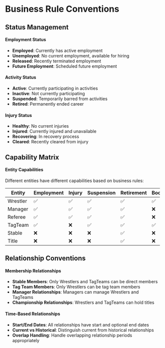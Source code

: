 # Business Rule Conventions

## Status Management

#### Employment Status
- **Employed**: Currently has active employment
- **Unemployed**: No current employment, available for hiring
- **Released**: Recently terminated employment
- **Future Employment**: Scheduled future employment

#### Activity Status
- **Active**: Currently participating in activities
- **Inactive**: Not currently participating
- **Suspended**: Temporarily barred from activities
- **Retired**: Permanently ended career

#### Injury Status
- **Healthy**: No current injuries
- **Injured**: Currently injured and unavailable
- **Recovering**: In recovery process
- **Cleared**: Recently cleared from injury

## Capability Matrix

#### Entity Capabilities
Different entities have different capabilities based on business rules:

| Entity | Employment | Injury | Suspension | Retirement | Booking | Debut |
|--------|------------|--------|------------|------------|---------|-------|
| Wrestler | ✅ | ✅ | ✅ | ✅ | ✅ | ❌ |
| Manager | ✅ | ✅ | ✅ | ✅ | ❌ | ❌ |
| Referee | ✅ | ✅ | ✅ | ✅ | ❌ | ❌ |
| TagTeam | ✅ | ❌ | ✅ | ✅ | ✅ | ❌ |
| Stable | ❌ | ❌ | ❌ | ✅ | ❌ | ❌ |
| Title | ❌ | ❌ | ❌ | ✅ | ❌ | ✅ |

## Relationship Conventions

#### Membership Relationships
- **Stable Members**: Only Wrestlers and TagTeams can be direct members
- **Tag Team Members**: Only Wrestlers can be tag team members
- **Manager Relationships**: Managers can manage Wrestlers and TagTeams
- **Championship Relationships**: Wrestlers and TagTeams can hold titles

#### Time-Based Relationships
- **Start/End Dates**: All relationships have start and optional end dates
- **Current vs Historical**: Distinguish current from historical relationships
- **Overlap Handling**: Handle overlapping relationship periods appropriately
